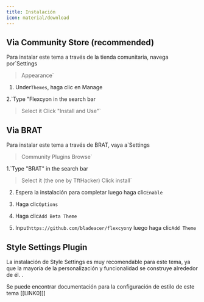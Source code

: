 ```yaml
---
title: Instalación
icon: material/download
---
```


## Via Community Store (recommended)
Para instalar este tema a través de la tienda comunitaria, navega por`Settings
> Appearance`

1. Under`Themes`, haga clic en Manage

2.`Type "Flexcyon in the search bar
> Select it
> Click "Install and Use"`

## Via BRAT
Para instalar este tema a través de BRAT, vaya a`Settings
> Community Plugins
> Browse` 

1.`Type "BRAT" in the search bar
> Select it (the one by TftHacker)
> Click install`

2. Espera la instalación para completar luego haga clic`Enable`

3. Haga clic`Options`

4. Haga clic`Add Beta Theme`

5. Input`https://github.com/bladeacer/flexcyon`y luego haga clic`Add Theme`

## Style Settings Plugin
La instalación de Style Settings es muy recomendable para este tema, ya que la mayoría de la personalización y funcionalidad se construye alrededor de él.
.

Se puede encontrar documentación para la configuración de estilo de este tema [[LINK0]]]